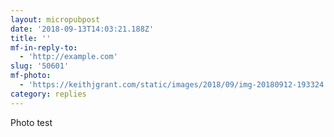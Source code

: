 ```yaml
---
layout: micropubpost
date: '2018-09-13T14:03:21.188Z'
title: ''
mf-in-reply-to:
  - 'http://example.com'
slug: '50601'
mf-photo:
  - 'https://keithjgrant.com/static/images/2018/09/img-20180912-193324.jpg'
category: replies
---
```


Photo test
